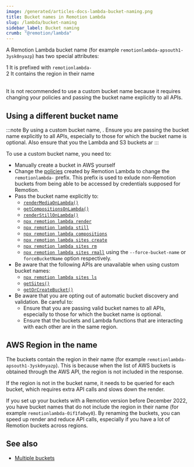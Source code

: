 ```yaml
---
image: /generated/articles-docs-lambda-bucket-naming.png
title: Bucket names in Remotion Lambda
slug: /lambda/bucket-naming
sidebar_label: Bucket naming
crumb: "@remotion/lambda"
---
```


A Remotion Lambda bucket name (for example `remotionlambda-apsouth1-3ysk0nyazp`) has two special attributes:

<Step>1</Step> It is prefixed with <code>remotionlambda-</code><br/>
<Step>2</Step> It contains the region in their name <br/><br/>

It is not recommended to use a custom bucket name because it requires changing your policies and passing the bucket name explicitly to all APIs.

## Using a different bucket name

:::note
By using a custom bucket name, . Ensure you are passing the bucket name explicitly to all APIs, especially to those for which the bucket name is optional. Also ensure that you the Lambda and S3 buckets ar
:::

To use a custom bucket name, you need to:

- Manually create a bucket in AWS yourself
- Change the [policies](/docs/lambda/permissions) created by Remotion Lambda to change the `remotionlambda-` prefix. This prefix is used to exlude non-Remotion buckets from being able to be accessed by credentials supposed for Remotion.
- Pass the bucket name explicitly to:
  - [`renderMediaOnLambda()`](/docs/lambda/rendermediaonlambda)
  - [`getCompositionsOnLambda()`](/docs/lambda/getcompositionsonlambda)
  - [`renderStillOnLambda()`](/docs/lambda/renderstillonlambda)
  - [`npx remotion lambda render`](/docs/lambda/cli/render)
  - [`npx remotion lambda still`](/docs/lambda/cli/render)
  - [`npx remotion lambda compositions`](/docs/lambda/cli/render)
  - [`npx remotion lambda sites create`](/docs/lambda/cli/sites#create)
  - [`npx remotion lambda sites rm`](/docs/lambda/cli/sites#rm)
  - [`npx remotion lambda sites rmall`](/docs/lambda/cli/sites#rmall)
    using the `--force-bucket-name` or `forceBucketName` option respectively.
- Be aware that the following APIs are unavailable when using custom bucket names:
  - [`npx remotion lambda sites ls`](/docs/lambda/cli/sites#ls)
  - [`getSites()`](/docs/lambda/getsites)
  - [`getOrCreateBucket()`](/docs/lambda/getorcreatebucket)
- Be aware that you are opting out of automatic bucket discovery and validation. Be careful to:
  - Ensure that you are passing valid bucket names to all APIs, especially to those for which the bucket name is optional.
  - Ensure that the buckets and Lambda functions that are interacting with each other are in the same region.

## AWS Region in the name

The buckets contain the region in their name (for example `remotionlambda-apsouth1-3ysk0nyazp`). This is because when the list of AWS buckets is obtained through the AWS API, the region is not included in the response.

If the region is not in the bucket name, it needs to be queried for each bucket, which requires extra API calls and slows down the render.

If you set up your buckets with a Remotion version before December 2022, you have bucket names that do not include the region in their name (for example `remotionlambda-0if1fa0wy0`). By renaming the buckets, you can speed up render and reduce API calls, especially if you have a lot of Remotion buckets across regions.

## See also

- [Multiple buckets](/docs/lambda/multiple-buckets)
